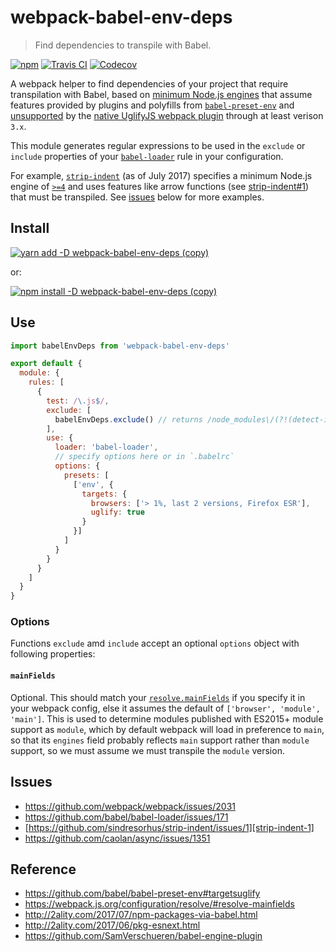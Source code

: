 # webpack-babel-env-deps
> Find dependencies to transpile with Babel.

[![npm](https://img.shields.io/npm/v/webpack-babel-env-deps.svg)](https://www.npmjs.com/package/webpack-babel-env-deps)
[![Travis CI](https://img.shields.io/travis/AndersDJohnson/webpack-babel-env-deps.svg)](https://travis-ci.org/AndersDJohnson/webpack-babel-env-deps)
[![Codecov](https://img.shields.io/codecov/c/github/AndersDJohnson/webpack-babel-env-deps.svg)](https://codecov.io/gh/AndersDJohnson/webpack-babel-env-deps)

A webpack helper to find dependencies of your project that require transpilation with Babel,
based on [minimum Node.js engines](https://docs.npmjs.com/files/package.json#engines)
that assume features provided by plugins and polyfills from [`babel-preset-env`][babel-preset-env]
and [unsupported](https://github.com/babel/babel-preset-env#targetsuglify) by the [native UglifyJS webpack plugin](https://github.com/webpack-contrib/uglifyjs-webpack-plugin)
through at least verison `3.x`.

This module generates regular expressions to be used in the `exclude` or `include` properties
of your [`babel-loader`][babel-loader] rule in your configuration.

For example, [`strip-indent`](https://github.com/sindresorhus/strip-indent)
(as of July 2017) specifies a minimum Node.js engine of [`>=4`](https://github.com/sindresorhus/strip-indent/blob/master/package.json#L13)
and uses features like arrow functions (see [strip-indent#1][strip-indent-1]) that must be transpiled.
See [issues](#issues) below for more examples.

## Install

[![yarn add -D webpack-babel-env-deps (copy)](https://copyhaste.com/i?t=yarn%20add%20-D%20webpack-babel-env-deps)](https://copyhaste.com/c?t=yarn%20add%20-D%20webpack-babel-env-deps "yarn add -D webpack-babel-env-deps (copy)")

or:

[![npm install -D webpack-babel-env-deps (copy)](https://copyhaste.com/i?t=npm%20install%20-D%20webpack-babel-env-deps)](https://copyhaste.com/c?t=npm%20install%20-D%20webpack-babel-env-deps "npm install -D webpack-babel-env-deps (copy)")

## Use

```js
import babelEnvDeps from 'webpack-babel-env-deps'

export default {
  module: {
    rules: [
      {
        test: /\.js$/,
        exclude: [
          babelEnvDeps.exclude() // returns /node_modules\/(?!(detect-indent|request|...)).*/
        ],
        use: {
          loader: 'babel-loader',
          // specify options here or in `.babelrc`
          options: {
            presets: [
              ['env', {
                targets: {
                  browsers: ['> 1%, last 2 versions, Firefox ESR'],
                  uglify: true
                }
              }]
            ]
          }
        }
      }
    ]
  }
}
```

### Options

Functions `exclude` amd `include` accept an optional `options` object with following properties:

#### `mainFields`

Optional. This should match your [`resolve.mainFields`](https://webpack.js.org/configuration/resolve/#resolve-mainfields)
if you specify it in your webpack config, else it assumes the default of `['browser', 'module', 'main']`.
This is used to determine modules published with ES2015+ module support as `module`,
which by default webpack will load in preference to `main`, so that its
`engines` field probably reflects `main` support rather than `module` support,
so we must assume we must transpile the `module` version.

## Issues

* https://github.com/webpack/webpack/issues/2031
* https://github.com/babel/babel-loader/issues/171
* [https://github.com/sindresorhus/strip-indent/issues/1][strip-indent-1]
* https://github.com/caolan/async/issues/1351

## Reference

* https://github.com/babel/babel-preset-env#targetsuglify
* https://webpack.js.org/configuration/resolve/#resolve-mainfields
* http://2ality.com/2017/07/npm-packages-via-babel.html
* http://2ality.com/2017/06/pkg-esnext.html
* https://github.com/SamVerschueren/babel-engine-plugin

[strip-indent-1]: https://github.com/sindresorhus/strip-indent/issues/1
[babel-loader]: https://github.com/babel/babel-loader
[babel-preset-env]: https://github.com/babel/babel-preset-env
